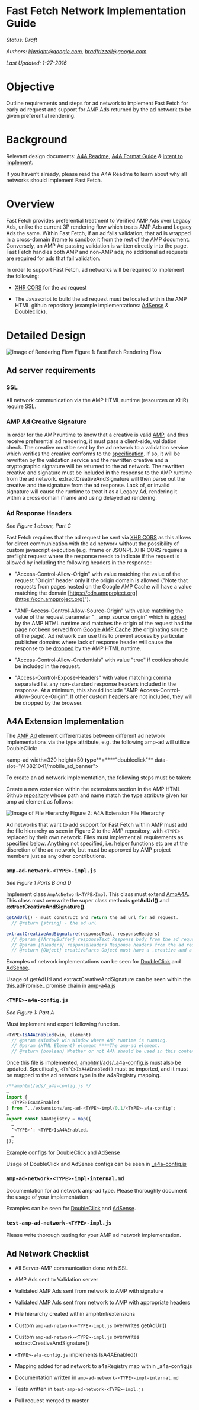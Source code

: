 # Fast Fetch Network Implementation Guide

*Status: Draft*

*Authors: [kjwright@google.com](mailto:kjwright@google.com), [bradfrizzell@google.com](mailto:bradfrizzell@google.com)*

*Last Updated: 1-27-2016*


# Objective

Outline requirements and steps for ad network to implement Fast Fetch for early ad request and support for AMP Ads returned by the ad network to be given preferential rendering. 

# Background

Relevant design documents:  [A4A Readme](./a4a-readme.md), [A4A Format Guide](https://github.com/ampproject/amphtml/blob/master/extensions/amp-a4a/amp-a4a-format.md) & [intent to implement](https://github.com/ampproject/amphtml/issues/3133).

If you haven’t already, please read the A4A Readme to learn about why all networks should implement Fast Fetch. 

# Overview

Fast Fetch provides preferential treatment to Verified AMP Ads over Legacy Ads, unlike the current 3P rendering flow which treats AMP Ads and Legacy Ads the same. Within Fast Fetch, if an ad fails validation, that ad is wrapped in a cross-domain iframe to sandbox it from the rest of the AMP document. Conversely, an AMP Ad passing validation is written directly into the page. Fast Fetch handles both AMP and non-AMP ads; no additional ad requests are required for ads that fail validation.  

In order to support Fast Fetch, ad networks will be required to implement the following:

* [XHR CORS](https://www.w3.org/TR/cors/) for the ad request

* The Javascript to build the ad request must be located within the AMP HTML github repository (example implementations: [AdSense](https://github.com/ampproject/amphtml/tree/master/extensions/amp-ad-network-adsense-impl) & [Doubleclick](https://github.com/ampproject/amphtml/tree/master/extensions/amp-ad-network-doubleclick-impl)).

# Detailed Design

![Image of Rendering Flow](./1.png)
Figure 1: Fast Fetch Rendering Flow


## Ad server requirements

### SSL

All network communication via the AMP HTML runtime (resources or XHR) require SSL.

### AMP Ad Creative Signature

In order for the AMP runtime to know that a creative is valid [AMP](https://github.com/ampproject/amphtml/blob/master/extensions/amp-a4a/amp-a4a-format.md), and thus receive preferential ad rendering, it must pass a client-side, validation check.  The creative must be sent by the ad network to a validation service which verifies the creative conforms to the [specification](https://github.com/ampproject/amphtml/blob/master/extensions/amp-a4a/amp-a4a-format.md).  If so, it will be rewritten by the validation service and the rewritten creative and a cryptographic signature will be returned to the ad network.  The rewritten creative and signature must be included in the response to the AMP runtime from the ad network. extractCreativeAndSignature will then parse out the creative and the signature from the ad response.  Lack of, or invalid signature will cause the runtime to treat it as a Legacy Ad, rendering it within a cross domain iframe and using delayed ad rendering.

### Ad Response Headers

*See Figure 1 above, Part C*

Fast Fetch requires that the ad request be sent via [XHR CORS](https://www.w3.org/TR/cors/) as this allows for direct communication with the ad network without the possibility of custom javascript execution (e.g. iframe or JSONP).  XHR CORS requires a preflight request where the response needs to indicate if the request is allowed by including the following headers in the response::

* "Access-Control-Allow-Origin" with value matching the value of the request "Origin" header only if the origin domain is allowed ("Note that requests from pages hosted on the Google AMP Cache will have a value matching the domain [https://cdn.ampproject.org](https://cdn.ampproject.org)").

* "AMP-Access-Control-Allow-Source-Origin" with value matching the value of the request parameter "__amp_source_origin" which is [added](https://github.com/ampproject/amphtml/blob/master/src/service/xhr-impl.js#L103) by the AMP HTML runtime and matches the origin of the request had the page not been served from [Google AMP Cache](https://www.ampproject.org/docs/get_started/about-amp.html) (the originating source of the page).  Ad network can use this to prevent access by particular publisher domains where lack of response header will cause the response to be [dropped](https://github.com/ampproject/amphtml/blob/master/src/service/xhr-impl.js#L137) by the AMP HTML runtime.

* "Access-Control-Allow-Credentials" with value "true" if cookies should be included in the request.

* "Access-Control-Expose-Headers" with value matching comma separated list any non-standard response headers included in the response.  At a minimum, this should include "AMP-Access-Control-Allow-Source-Origin".  If other custom headers are not included, they will be dropped by the browser.

## A4A Extension Implementation

The [AMP Ad](https://github.com/ampproject/amphtml/blob/master/extensions/amp-ad/amp-ad.md) element differentiates between different ad network implementations via the type attribute, e.g. the following amp-ad will utilize DoubleClick: 

  <amp-ad width=320 height=50 **type****=****"doubleclick"** data-slot="/43821041/mobile_ad_banner">

To create an ad network implementation, the following steps must be taken:

Create a new extension within the extensions section in the AMP HTML Github [repository](https://github.com/ampproject/amphtml) whose path and name match the type attribute given for amp ad element as follows: 

![Image of File Hierarchy](./2.png)
Figure 2: A4A Extension File Hierarchy


Ad networks that want to add support for Fast Fetch within AMP must add the file hierarchy as seen in Figure 2 to the AMP repository, with `<TYPE>` replaced by their own network. Files must implement all requirements as specified below. Anything not specified, i.e. helper functions etc are at the discretion of the ad network, but must be approved by AMP project members just as any other contributions.

### `amp-ad-network-<TYPE>-impl.js`

*See Figure 1 Parts B and D*

Implement class `AmpAdNetwork<TYPE>Impl`. This class must extend [AmpA4A](https://github.com/ampproject/amphtml/blob/master/extensions/amp-a4a/0.1/amp-a4a.js). This class must overwrite the super class methods **getAdUrl()** and **extractCreativeAndSignature()**.


``` javascript
getAdUrl() - must construct and return the ad url for ad request.
  // @return {string} - the ad url
```

``` javascript
extractCreativeAndSignature(responseText, responseHeaders)
  // @param {!ArrayBuffer} responseText Response body from the ad request.
  // @param {!Headers} responseHeaders Response headers from the ad request
  // @return {Object} creativeParts Object must have a .creative and a .signature.
``` 


Examples of network implementations can be seen for [DoubleClick](https://github.com/ampproject/amphtml/blob/master/extensions/amp-ad-network-doubleclick-impl/0.1/amp-ad-network-doubleclick-impl.js) and [AdSense](https://github.com/ampproject/amphtml/blob/master/extensions/amp-ad-network-adsense-impl/0.1/amp-ad-network-adsense-impl.js). 

Usage of getAdUrl and extractCreativeAndSignature can be seen within the this.adPromise_ promise chain in [amp-a4a.js](https://github.com/ampproject/amphtml/blob/master/extensions/amp-a4a/0.1/amp-a4a.js)

### `<TYPE>-a4a-config.js`

*See Figure 1: Part A*

Must implement and export following function. 

``` javascript
<TYPE>IsA4AEnabled(win, element)
  // @param (Window) win Window where AMP runtime is running.
  // @param (HTML Element) element ****The amp-ad element.
  // @return (boolean) Whether or not A4A should be used in this context. 
```

Once this file is implemented, [amphtml/ads/_a4a-config.js](https://github.com/ampproject/amphtml/blob/master/ads/_a4a-config.js) must also be updated. Specifically, `<TYPE>IsA4AEnabled()` must be imported, and it must be mapped to the ad network type in the a4aRegistry mapping. 

``` javascript
/**amphtml/ads/_a4a-config.js */
…
import {
  <TYPE>IsA4AEnabled
} from ‘../extensions/amp-ad-<TYPE>-impl/0.1/<TYPE>-a4a-config’; 
…
export const a4aRegistry = map({
  …
  ‘<TYPE>’: <TYPE>IsA4AEnabled,
  …
});
```

Example configs for [DoubleClick](https://github.com/ampproject/amphtml/blob/master/extensions/amp-ad-network-doubleclick-impl/0.1/doubleclick-a4a-config.js#L80) and [AdSense](https://github.com/ampproject/amphtml/blob/master/extensions/amp-ad-network-adsense-impl/0.1/adsense-a4a-config.js#L68)

Usage of DoubleClick and AdSense configs can be seen in [_a4a-config.js](https://github.com/ampproject/amphtml/blob/master/ads/_a4a-config.js)

### `amp-ad-network-<TYPE>-impl-internal.md`

Documentation for ad network amp-ad type. Please thoroughly document the usage of your implementation. 

Examples can be seen for [DoubleClick](https://github.com/ampproject/amphtml/blob/master/extensions/amp-ad-network-doubleclick-impl/amp-ad-network-doubleclick-impl-internal.md) and [AdSense](https://github.com/ampproject/amphtml/blob/master/extensions/amp-ad-network-adsense-impl/amp-ad-network-adsense-impl-internal.md).

### `test-amp-ad-network-<TYPE>-impl.js`

Please write thorough testing for your AMP ad network implementation. 

## Ad Network Checklist

* All Server-AMP communication done with SSL

* AMP Ads sent to Validation server

* Validated AMP Ads sent from network to AMP with signature

* Validated AMP Ads sent from network to AMP with appropriate headers

* File hierarchy created within amphtml/extensions

* Custom `amp-ad-network-<TYPE>-impl.js` overwrites getAdUrl()

* Custom `amp-ad-network-<TYPE>-impl.js` overwrites extractCreativeAndSignature()

* `<TYPE>-a4a-config.js` implements <TYPE>IsA4AEnabled()

* Mapping added for ad network to a4aRegistry map within _a4a-config.js

* Documentation written in `amp-ad-network-<TYPE>-impl-internal.md`

* Tests written in `test-amp-ad-network-<TYPE>-impl.js`

* Pull request merged to master 
